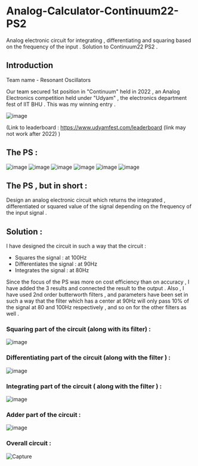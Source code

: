# Analog-Calculator-Continuum22-PS2
Analog electronic circuit for integrating , differentiating and squaring based on the frequency of the input . Solution to Continuum22 PS2 .

## Introduction 

Team name - Resonant Oscillators 

Our team secured 1st position in "Continuum" held in 2022 , an Analog Electronics competition held under "Udyam" , the electronics department fest of IIT BHU .
This was my winning entry .

![image](https://user-images.githubusercontent.com/86561124/163708056-5bc43afa-dd44-4274-bdef-5a0aa373d5de.png)

(Link to leaderboard : https://www.udyamfest.com/leaderboard (link may not work after 2022) ) 

## The PS :

![image](https://user-images.githubusercontent.com/86561124/163708180-5aa7e538-57bf-4b73-a558-55436b97d8b5.png)
![image](https://user-images.githubusercontent.com/86561124/163708186-6db7396d-d99b-429f-b8ec-152e2435bd65.png)
![image](https://user-images.githubusercontent.com/86561124/163708192-9fb8e814-70ed-4ea8-bd89-fdab87fd80bc.png)
![image](https://user-images.githubusercontent.com/86561124/163708195-b7f0d197-5b8c-4a46-9163-2f4075ca40de.png)
![image](https://user-images.githubusercontent.com/86561124/163708200-502b5463-bab2-41de-b54c-d3dbdb46f389.png)
![image](https://user-images.githubusercontent.com/86561124/163708204-8de88d8b-1543-44cc-b110-80832b44ac7f.png)

## The PS , but in short :

Design an analog electronic circuit which returns the integrated , differentiated or squared value of the signal depending on the frequency of the input signal .

## Solution :

I have designed the circuit in such a way that the circuit :

* Squares the signal : at 100Hz 
* Differentiates the signal : at 90Hz 
* Integrates the signal : at 80Hz 

Since the focus of the PS was more on cost efficiency than on accuracy , I have added the 3 results and connected the result to the output . Also , I have used 2nd order butterworth filters , and parameters have been set in such a way that the filter which has a center at 90Hz will only pass 10% of the signal at 80 and 100Hz respectively , and so on for the other filters as well . 

### Squaring part of the circuit (along with its filter) :

![image](https://user-images.githubusercontent.com/86561124/163708684-06cd5f66-dd72-4960-9eb6-9f3c1445321c.png)

### Differentiating part of the circuit (along with the filter ) :

![image](https://user-images.githubusercontent.com/86561124/163708727-71de1662-5c1a-4ac5-913e-0d16d3cb929d.png)

### Integrating part of the circuit ( along with the filter ) :

![image](https://user-images.githubusercontent.com/86561124/163708865-17df6de1-ff70-4b5d-b090-6d5e60c58e4c.png)

### Adder part of the circuit :

![image](https://user-images.githubusercontent.com/86561124/163708788-4f9c037c-945e-43d3-8650-cfbba30837b1.png)

### Overall circuit :

![Capture](https://user-images.githubusercontent.com/86561124/163709101-436f9c49-b472-4e13-8c65-d1969446bee0.JPG)

